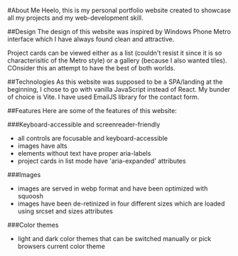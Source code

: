 #About Me
Heelo, this is my personal portfolio website created to showcase all my projects and my web-development skill.

##Design
The design of this website was inspired by Windows Phone Metro interface which I have always found clean and attractive.

Project cards can be viewed either as a list (couldn't resist it since it is so characterisitic of the Metro style) or a gallery (because I also wanted tiles). 
COnsider this an attempt to have the best of both worlds.

##Technologies
As this website was supposed to be a SPA/landing at the beginning, I chose to go with vanilla JavaScript instead of React. 
My bunder of choice is Vite. 
I have used EmailJS library for the contact form.

##Features
Here are some of the features of this website:

###Keyboard-accessible and screenreader-friendly
- all controls are focusable and keyboard-accessible
- images have alts
- elements without text have proper aria-labels
- project cards in list mode have 'aria-expanded' attributes

###Images
- images are served in webp format and have been optimized with squoosh
- images have been de-retinized in four different sizes which are loaded using srcset and sizes attributes

###Color themes
- light and dark color themes that can be switched manually or pick browsers current color theme
